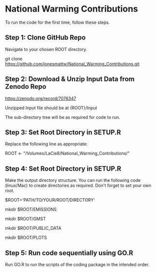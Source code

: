 # National Warming Contributions

To run the code for the first time, follow these steps.

## Step 1: Clone GitHub Repo

Navigate to your chosen ROOT directory.

git clone https://github.com/jonesmattw/National_Warming_Contributions.git

## Step 2: Download & Unzip Input Data from Zenodo Repo

https://zenodo.org/record/7076347

Unzipped Input file should be at {ROOT}/Input

The sub-directory tree will be as required for code to run.

## Step 3: Set Root Directory in SETUP.R

Replace the following line as appropriate:

ROOT <- "/Volumes/LaCie8/National_Warming_Contributions/"

## Step 4: Set Root Directory in SETUP.R

Make the output directory structure. You can run the following code (linux/Mac) to create directories as required. Don't forget to set your own root.

$ROOT='PATH/TO/YOUR/ROOT/DIRECTORY'

mkdir $ROOT/EMISSIONS

mkdir $ROOT/GMST

mkdir $ROOT/PUBLIC_DATA

mkdir $ROOT/PLOTS

## Step 5: Run code sequentially using GO.R

Run GO.R to run the scripts of the coding package in the intended order. 
